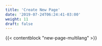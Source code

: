 ```yaml
---
title: 'Create New Page'
date: '2019-07-24T06:24:41-03:00'
weight: 11
draft: false
---
```


{{< contentblock "new-page-multilang" >}}